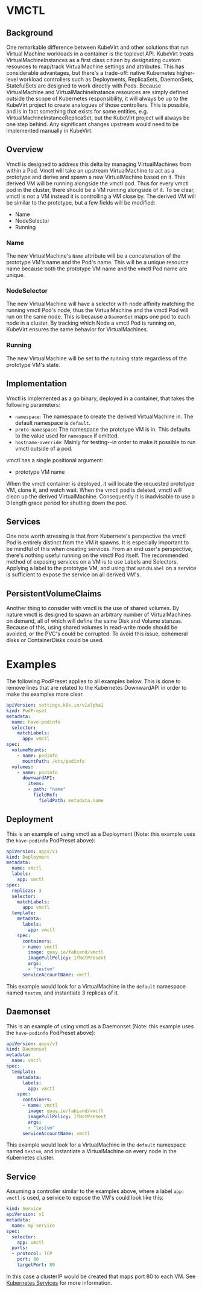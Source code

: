 # VMCTL

## Background

One remarkable difference between KubeVirt and other solutions that run Virtual
Machine workloads in a container is the toplevel API. KubeVirt treats
VirtualMachineInstances as a first class citizen by designating custom
resources to map/track VirtualMachine settings and attributes. This has
considerable advantages, but there's a trade-off: native Kubernetes
higher-level workload controllers such as Deployments, ReplicaSets, DaemonSets,
StatefulSets are designed to work directly with Pods. Because VirtualMachine
and VirtualMachineInstance resources are simply defined outside the scope of
Kubernetes responsibility, it will always be up to the KubeVirt project to
create analogues of those controllers. This is possible, and is in fact
something that exists for some entities, e.g.
VirtualMachineInstanceReplicaSet, but the KubeVirt project will always be one
step behind. Any significant changes upstream would need to be implemented
manually in KubeVirt.

## Overview

Vmctl is designed to address this delta by managing VirtualMachines from within
a Pod. Vmctl will take an upstream VirtualMachine to act as a prototype and
derive and spawn a new VirtualMachine based on it. This derived VM will be
running alongside the vmctl pod. Thus for every vmctl pod in the cluster, there
should be a VM running alongside of it. To be clear, vmctl is not a VM instead
it is controlling a VM close by. The derived VM will be similar to the
prototype, but a few fields will be modified:

* Name
* NodeSelector
* Running

### Name

The new VirtualMachine's `Name` attribute will be a concatenation of the
prototype VM's name and the Pod's name. This will be a unique resource name
because both the prototype VM name and the vmctl Pod name are unique.

### NodeSelector

The new VirtualMachine will have a selector with node affinity matching the
running vmctl Pod's node, thus the VirtualMachine and the vmctl Pod will run on
the same node. This is because a `DaemonSet` maps one pod to each node in a
cluster. By tracking which Node a vmctl Pod is running on, KubeVirt ensures the
same behavior for VirtualMachines.

### Running

The new VirtualMachine will be set to the running state regardless of the
prototype VM's state.

## Implementation

Vmctl is implemented as a go binary, deployed in a container, that takes the
following parameters:

* `namespace`: The namespace to create the derived VirtualMachine in. The
   default namespace is `default`.
* `proto-namespace`: The namespace the prototype VM is in. This defaults to
   the value used for `namespace` if omitted.
* `hostname-override`: Mainly for testing--in order to make it possible to run
   vmctl outside of a pod.

vmctl has a single positional argument:

* prototype VM name

When the vmctl container is deployed, it will locate the requested prototype
VM, clone it, and watch wait. When the vmctl pod is deleted, vmctl will clean
up the derived VirtualMachine. Consequently it is inadvisable to use a 0 length
grace period for shutting down the pod.

## Services

One note worth stressing is that from Kubernete's perspective the vmctl Pod is
entirely distinct from the VM it spawns. It is especially important to be
mindful of this when creating services. From an end user's perspective, there's
nothing useful running on the vmctl Pod itself. The recommended method of
exposing services on a VM is to use Labels and Selectors. Applying a label to
the prototype VM, and using that `matchLabel` on a service is sufficient to
expose the service on all derived VM's.

## PersistentVolumeClaims

Another thing to consider with vmctl is the use of shared volumes. By nature
vmctl is designed to spawn an arbitrary number of VirtualMachines on demand,
all of which will define the same Disk and Volume stanzas. Because of this,
using shared volumes in read-write mode should be avoided, or the PVC's could
be corrupted. To avoid this issue, ephemeral disks or ContainerDisks could be
used.

# Examples

The following PodPreset applies to all examples below. This is done to remove
lines that are related to the Kubernetes DownwardAPI in order to make the
examples more clear.

```yaml
apiVersion: settings.k8s.io/v1alpha1
kind: PodPreset
metadata:
  name: have-podinfo
  selector:
    matchLabels:
      app: vmctl
spec:
  volumeMounts:
    - name: podinfo
      mountPath: /etc/podinfo
  volumes:
    - name: podinfo
      downwardAPI:
        items:
        - path: "name"
          fieldRef:
            fieldPath: metadata.name
```

## Deployment

This is an example of using vmctl as a Deployment (Note: this example uses the
`have-podinfo` PodPreset above):

```yaml
apiVersion: apps/v1
kind: Deployment
metadata:
  name: vmctl
  labels:
    app: vmctl
spec:
  replicas: 3
  selector:
    matchLabels:
      app: vmctl
  template:
    metadata:
      labels:
        app: vmctl
    spec:
      containers:
      - name: vmctl
        image: quay.io/fabiand/vmctl
        imagePullPolicy: IfNotPresent
        args:
        - "testvm"
      serviceAccountName: vmctl
```

This example would look for a VirtualMachine in the `default` namespace named
`testvm`, and instantiate 3 replicas of it.


## Daemonset

This is an example of using vmctl as a Daemonset (Note: this example uses the
`have-podinfo` PodPreset above):

```yaml
apiVersion: apps/v1
kind: Daemonset
metadata:
  name: vmctl
spec:
  template:
    metadata:
      labels:
        app: vmctl
    spec:
      containers:
      - name: vmctl
        image: quay.io/fabiand/vmctl
        imagePullPolicy: IfNotPresent
        args:
        - "testvm"
      serviceAccountName: vmctl
```

This example would look for a VirtualMachine in the `default` namespace named
`testvm`, and instantiate a VirtualMachine on every node in the Kubernetes
cluster.

## Service

Assuming a controller similar to the examples above, where a label `app: vmctl`
is used, a service to expose the VM's could look like this:

```yaml
kind: Service
apiVersion: v1
metadata:
  name: my-service
spec:
  selector:
    app: vmctl
  ports:
  - protocol: TCP
    port: 80
    targetPort: 80
```

In this case a clusterIP would be created that maps port 80 to each VM. See
[Kubernetes Services](https://kubernetes.io/docs/concepts/services-networking/service/)
for more information.
